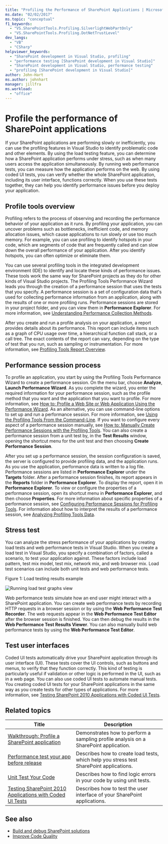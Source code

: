 ```yaml
---
title: "Profiling the Performance of SharePoint Applications | Microsoft Docs"
ms.date: "02/02/2017"
ms.topic: "conceptual"
f1_keywords:
  - "VS.SharePointTools.Profiling.SilverlightWebPartOnly"
  - "VS.SharePointTools.Profiling.DotNetTrustLevel"
dev_langs:
  - "VB"
  - "CSharp"
helpviewer_keywords:
  - "SharePoint development in Visual Studio, profiling"
  - "performance testing [SharePoint development in Visual Studio]"
  - "SharePoint development in Visual Studio, performance testing"
  - "profiling [SharePoint development in Visual Studio]"
author: John-Hart
ms.author: johnhart
manager: jillfra
ms.workload:
  - "office"
---
```

# Profile the performance of SharePoint applications

If your SharePoint applications are performing slowly or inefficiently, you can use the profiling features in Visual Studio to identify problematic code and other elements. By using the load testing feature, you can determine how a SharePoint application performs under stress, such as when many users access the application simultaneously. By running web performance tests, you can measure how the application performs on the web. By using coded UI tests, you can verify whether the whole SharePoint application, including its user interface, functions correctly. When you use these tests together, they can help you identify performance issues before you deploy your application.

## Profile tools overview

Profiling refers to the process of observing and recording the performance behavior of your application as it runs. By profiling your application, you can uncover problems such as bottlenecks, inefficient code, and memory allocation issues, which cause applications to run slowly or use too much memory. For example, you can use profiling to identify hotspots in your code, which are segments of code that are frequently called and can slow down the overall performance of your application. After you identify hotspots, you can often optimize or eliminate them.

You can use several profiling tools in the integrated development environment (IDE) to identify and locate these kinds of performance issues. These tools work the same way for SharePoint projects as they do for other kinds of Visual Studio projects. The Profiling Tools Performance Wizard leads you through the creation of a performance session that uses the tests that you specify. A performance session is a set of configuration data that's used for collecting performance information from an application, along with the results of one or more profiling runs. Performance sessions are stored in your project folder, and you can view them in **Performance Explorer**. For more information, see [Understanding Performance Collection Methods](../profiling/understanding-performance-collection-methods.md).

After you create and run a profile analysis on your application, a report provides details about its performance. This report can include items such as a graph of CPU usage over time, a hierarchical function call stack, or a call tree. The exact contents of the report can vary, depending on the type of test that you run, such as sampling or instrumentation. For more information, see [Profiling Tools Report Overview](../profiling/performance-report-overview.md).

## Performance session process

To profile an application, you start by using the Profiling Tools Performance Wizard to create a performance session. On the menu bar, choose **Analyze**, **Launch Performance Wizard**. As you complete the wizard, you enter the required information for your performance session, such as the profile method that you want and the application that you want to profile. For more information, see [How to: Profile a Web Site or Web Application Using the Performance Wizard](../profiling/how-to-collect-performance-data-for-a-web-site.md). As an alternative, you can use command-line options to set up and run a performance session. For more information, see [Using the Profiling Tools From the Command-Line](../profiling/using-the-profiling-tools-from-the-command-line.md). If you want to configure every aspect of a performance session manually, see [How to: Manually Create Performance Sessions with the Profiling Tools](../profiling/how-to-manually-create-performance-sessions.md). You can also create a performance session from a unit test by, in the **Test Results** window, opening the shortcut menu for the unit test and then choosing **Create Performance Session**.

After you set up a performance session, the session configuration is saved, the server is configured to provide profiling data, and the application runs. As you use the application, performance data is written to a log file. Performance sessions are listed in **Performance Explorer** under the **Targets** folder. After a performance session finishes, its report appears in the **Reports** folder in **Performance Explorer**. To display the report, open it in **Performance Explorer**. To view or configure the properties of a performance session, open its shortcut menu in **Performance Explorer**, and then choose **Properties**. For more information about specific properties of a performance session, see [Configuring Performance Sessions for Profiling Tools](../profiling/configuring-performance-sessions.md). For information about how to interpret the results of a performance session, see [Analyzing Profiling Tools Data](../profiling/analyzing-performance-tools-data.md).

## Stress test

You can analyze the stress performance of your applications by creating load tests and web performance tests in Visual Studio. When you create a load test in Visual Studio, you specify a combination of factors, called a scenario, to test your application against. These factors include load pattern, test mix model, test mix, network mix, and web browser mix. Load test scenarios can include both unit tests and web performance tests.

Figure 1: Load testing results example

![Running load test graphs view](../sharepoint/media/load-webgraphs.png "Running load test graphs view")

Web performance tests simulate how an end user might interact with a SharePoint application. You can create web performance tests by recording HTTP requests in a browser session or by using the **Web Performance Test Recorder**. The web requests appear in the **Web Performance Test Editor** after the browser session is finished. You can then debug the results in the **Web Performance Test Results Viewer**. You can also manually build web performance tests by using the **Web Performance Test Editor**.

## Test user interfaces

Coded UI tests automatically drive your SharePoint application through its user interface (UI). These tests cover the UI controls, such as buttons and menus, to verify that they function correctly. This kind of testing is particularly useful if validation or other logic is performed in the UI, such as in a web page. You can also use coded UI tests to automate manual tests. You creating coded UI tests for your SharePoint applications in the same way as you create tests for other types of applications. For more information, see [Testing SharePoint 2010 Applications with Coded UI Tests](../vs-2015/test/testing-sharepoint-2010-applications-with-coded-ui-tests.md?view=vs-2015&preserve-view=true).

## Related topics

|Title|Description|
|-----------|-----------------|
|[Walkthrough: Profile a SharePoint application](../sharepoint/walkthrough-profiling-a-sharepoint-application.md)|Demonstrates how to perform a sampling profile analysis on a SharePoint application.|
|[Performance test your app before release](/azure/devops/test/load-test/run-performance-tests-app-before-release?view=vsts&preserve-view=true)|Describes how to create load tests, which help you stress test SharePoint applications.|
|[Unit Test Your Code](../test/unit-test-your-code.md)|Describes how to find logic errors in your code by using unit tests.|
|[Testing SharePoint 2010 Applications with Coded UI Tests](../vs-2015/test/testing-sharepoint-2010-applications-with-coded-ui-tests.md?view=vs-2015&preserve-view=true)|Describes how to test the user interface of your SharePoint applications.|

## See also

- [Build and debug SharePoint solutions](../sharepoint/building-and-debugging-sharepoint-solutions.md)
- [Improve Code Quality](../test/improve-code-quality.md)